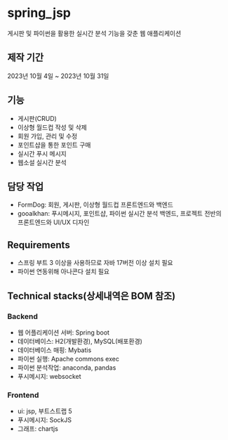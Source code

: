 # spring_jsp
게시판 및 파이썬을 활용한 실시간 분석 기능을 갖춘 웹 애플리케이션

## 제작 기간
2023년 10월 4일 ~ 2023년 10월 31일

## 기능
* 게시판(CRUD)
* 이상형 월드컵 작성 및 삭제
* 회원 가입, 관리 및 수정
* 포인트샵을 통한 포인트 구매
* 실시간 푸시 메시지
* 웹소설 실시간 분석

## 담당 작업
* FormDog: 회원, 게시판, 이상형 월드컵 프론트엔드와 백엔드
* gooalkhan: 푸시메시지, 포인트샵, 파이썬 실시간 분석 백엔드, 프로젝트 전반의 프론트엔드와 UI/UX 디자인

## Requirements
* 스프링 부트 3 이상을 사용하므로 자바 17버전 이상 설치 필요
* 파이썬 연동위해 아나콘다 설치 필요

## Technical stacks(상세내역은 BOM 참조)

### Backend
* 웹 어플리케이션 서버: Spring boot
* 데이터베이스: H2(개발환경), MySQL(배포환경)
* 데이터베이스 매핑: Mybatis
* 파이썬 실행: Apache commons exec
* 파이썬 분석작업: anaconda, pandas
* 푸시메시지: websocket

### Frontend
* ui: jsp, 부트스트랩 5
* 푸시메시지: SockJS
* 그래프: chartjs
